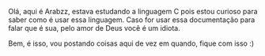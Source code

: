Olá, aqui é Arabzz, estava estudando a linguagem C pois estou curioso para saber como é usar essa linguagem.
Caso for usar essa documentação para falar que é sua, pelo amor de Deus você é um idiota.

Bem, é isso, vou postando coisas aqui de vez em quando, fique com isso :) 
